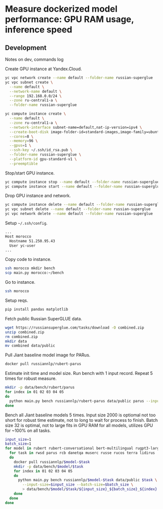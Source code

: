 
# Measure dockerized model performance: GPU RAM usage, inference speed

## Development

Notes on dev, commands log

Create GPU instance at Yandex.Cloud.

```bash
yc vpc network create --name default --folder-name russian-superglue
yc vpc subnet create \
  --name default \
  --network-name default \
  --range 192.168.0.0/24 \
  --zone ru-central1-a \
  --folder-name russian-superglue

yc compute instance create \
  --name default \
  --zone ru-central1-a \
  --network-interface subnet-name=default,nat-ip-version=ipv4 \
  --create-boot-disk image-folder-id=standard-images,image-family=ubuntu-2004-lts-gpu,type=network-hdd,size=100 \
  --cores=8 \
  --memory=96 \
  --gpus=1 \
  --ssh-key ~/.ssh/id_rsa.pub \
  --folder-name russian-superglue \
  --platform-id gpu-standard-v1 \
  --preemptible
```

Stop/start GPU instance.

```bash
yc compute instance stop --name default --folder-name russian-superglue
yc compute instance start --name default --folder-name russian-superglue
```

Drop GPU instance and network.

```bash
yc compute instance delete --name default --folder-name russian-superglue
yc vpc subnet delete --name default --folder-name russian-superglue
yc vpc network delete --name default --folder-name russian-superglue
```

Setup `~/.ssh/config`.

```bash
...
Host morocco
  Hostname 51.250.95.43
  User yc-user
...
```

Copy code to instance.

```bash
ssh morocco mkdir bench
scp main.py morocco:~/bench
```

Go to instance.

```bash
ssh morocco
```

Setup reqs.

```bash
pip install pandas matplotlib
```


Fetch public Russian SuperGLUE data.

```bash
wget https://russiansuperglue.com/tasks/download -O combined.zip
unzip combined.zip
rm combined.zip
mkdir data
mv combined data/public
```

Pull Jiant baseline model image for PARus.

```bash
docker pull russiannlp/rubert-parus
```

Estimate init time and model size. Run bench with 1 input record. Repeat 5 times for robust measure.

```bash
mkdir -p data/bench/rubert/parus
for index in 01 02 03 04 05
do
  python main.py bench russiannlp/rubert-parus data/public parus --input-size=1 --batch-size=1 > data/bench/rubert/parus/1_1_$index.jsonl
done
```

Bench all Jiant baseline models 5 times. Input size 2000 is optiomal not too short for robust time estimate, not to long to wait for process to finish. Batch size 32 is optimal, not to large fits in GPU RAM for all models, utilizes GPU for ~100% on all tasks.

```bash
input_size=1
batch_size=1
for model in rubert rubert-conversational bert-multilingual rugpt3-large rugpt3-medium rugpt3-smalldo
  for task in rwsd parus rcb danetqa muserc russe rucos terra lidirus
  do
    docker pull russiannlp/$model-$task
    mkdir -p data/bench/$model/$task
    for index in 01 02 03 04 05
	do
	  python main.py bench russiannlp/$model-$task data/public $task \
        --input-size=$input_size --batch-size=$batch_size \
        > data/bench/$model/$task/${input_size}_${batch_size}_${index}.jsonl
    done
  done
done
```
